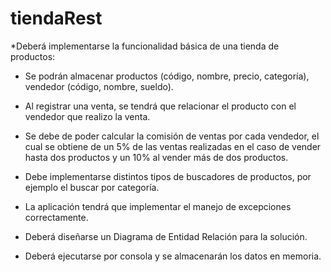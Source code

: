 # tiendaRest

*Deberá implementarse la funcionalidad básica de una tienda de productos:

- Se podrán almacenar productos (código, nombre, precio, categoría), vendedor (código, nombre, sueldo).

- Al registrar una venta, se tendrá que relacionar el producto con el vendedor que realizo la venta.

- Se debe de poder calcular la comisión de ventas por cada vendedor, el cual se obtiene de un 5% de las ventas realizadas en el caso de vender hasta dos productos y un 10% al vender más de dos productos.

- Debe implementarse distintos tipos de buscadores de productos, por ejemplo el buscar por categoría.

- La aplicación tendrá que implementar el manejo de excepciones correctamente.

- Deberá diseñarse un Diagrama de Entidad Relación para la solución.

- Deberá ejecutarse por consola y se almacenarán los datos en memoria.
